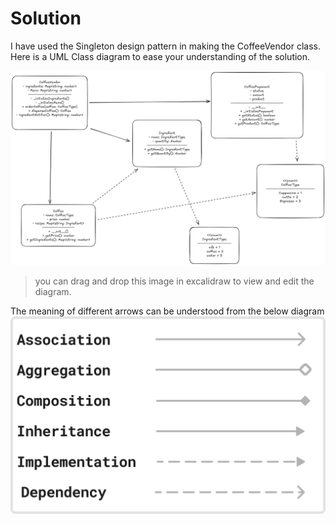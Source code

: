 # Solution

I have used the Singleton design pattern in making the CoffeeVendor class. Here is a UML Class diagram to ease your understanding of the solution.

[![UMLClassDiagram](./coffeeVendingMachine.excalidraw.png)](https://excalidraw.com)

> you can drag and drop this image in excalidraw to view and edit the diagram.

The meaning of different arrows can be understood from the below diagram
[![arrow_descriptors](../images/arrow_desc.png)](https://blog.algomaster.io/p/uml-class-diagram-explained-with-examples)
